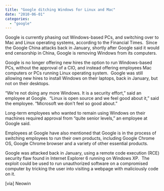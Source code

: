 ```yaml
---
title: "Google ditching Windows for Linux and Mac"
date: "2010-06-01"
categories: 
  - "google"
---
```


Google is currently phasing out Windows-based PCs, and switching over to Mac and Linux operating systems, according to the Financial Times.  Since the Google China attacks back in January, shortly after Google said it would end censorship in China, Google is removing Windows from its computers.

Google is no longer offering new hires the option to run Windows-based PCs, without the approval of a CIO, and instead offering employees Mac computers or PCs running Linux operating system.  Google was still allowing new hires to install Windows on their laptops, back in January, but not on their desktops.

“We're not doing any more Windows. It is a security effort,” said an employee at Google.  “Linux is open source and we feel good about it,” said the employee. “Microsoft we don't feel so good about.”

Long-term employees who wanted to remain using Windows on their machines required approval from “quite senior levels,” an employee at Google said.

Employees at Google have also mentioned that Google is in the process of switching employees to run their own products, including Google Chrome OS, Google Chrome browser and a variety of other essential products.

Google was attacked back in January, using a remote code execution (RCE) security flaw found in Internet Explorer 6 running on Windows XP.  The exploit could be used to run unauthorized software on a compromised computer by tricking the user into visiting a webpage with maliciously code on it.

\[via\] Neowin
